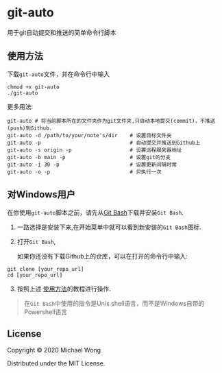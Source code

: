# git-auto

用于git自动提交和推送的简单命令行脚本


## 使用方法

下载`git-auto`文件，并在命令行中输入

```
chmod +x git-auto
./git-auto
```

更多用法:

```
git-auto # 将当前脚本所在的文件夹作为git文件夹,只自动本地提交(commit)，不推送(push)到Github.
git-auto -d /path/to/your/note's/dir    # 设置目标文件夹
git-auto -p                             # 自动提交并推送到Github上
git-auto -s origin -p                   # 设置远程服务器地址
git-auto -b main -p                     # 设置git的分支
git-auto -i 30 -p                       # 设置更新间隔时常
git-auto -o -p                          # 只执行一次
```

## 对Windows用户

在你使用`git-auto`脚本之前，请先从[Git Bash](https://github.com/git-for-windows/git/releases/download/v2.30.1.windows.1/Git-2.30.1-64-bit.exe)下载并安装`Git Bash`.

1. 一路选择是安装下来,在开始菜单中就可以看到新安装的`Git Bash`图标.

2. 打开`Git Bash`,
   
   如果你还没有下载Github上的仓库，可以在打开的命令行中输入:

```
git clone [your_repo_url]
cd [your_repo_url]
```

3. 按照上述 [使用方法](#使用方法)的教程进行操作.

> 在`Git Bash`中使用的指令是Unix shell语言，而不是Windows自带的Powershell语言

## License

Copyright © 2020 Michael Wong

Distributed under the MIT License.




